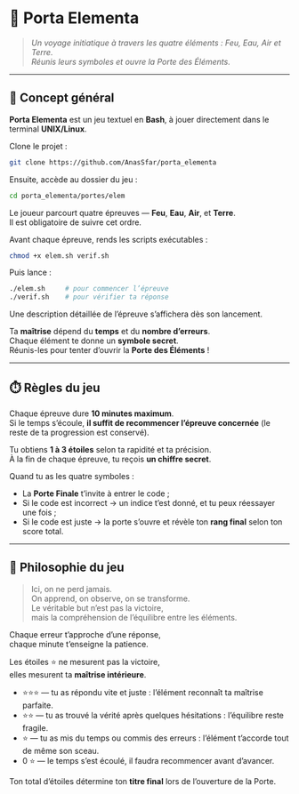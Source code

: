 # 🌌 Porta Elementa
> *Un voyage initiatique à travers les quatre éléments : Feu, Eau, Air et Terre.*  
> *Réunis leurs symboles et ouvre la Porte des Éléments.*

---

## 🧭 Concept général

**Porta Elementa** est un jeu textuel en **Bash**, à jouer directement dans le terminal **UNIX/Linux**.  

Clone le projet :
```bash
git clone https://github.com/AnasSfar/porta_elementa
```

Ensuite, accède au dossier du jeu :
```bash
cd porta_elementa/portes/elem
```

Le joueur parcourt quatre épreuves — **Feu**, **Eau**, **Air**, et **Terre**.  
Il est obligatoire de suivre cet ordre.  

Avant chaque épreuve, rends les scripts exécutables :
```bash
chmod +x elem.sh verif.sh
```

Puis lance :
```bash
./elem.sh     # pour commencer l’épreuve
./verif.sh    # pour vérifier ta réponse
```

Une description détaillée de l’épreuve s’affichera dès son lancement.  

Ta **maîtrise** dépend du **temps** et du **nombre d’erreurs**.  
Chaque élément te donne un **symbole secret**.  
Réunis-les pour tenter d’ouvrir la **Porte des Éléments** !

---

## ⏱️ Règles du jeu

Chaque épreuve dure **10 minutes maximum**.  
Si le temps s’écoule, **il suffit de recommencer l’épreuve concernée** (le reste de ta progression est conservé).  

Tu obtiens **1 à 3 étoiles** selon ta rapidité et ta précision.  
À la fin de chaque épreuve, tu reçois **un chiffre secret**.  

Quand tu as les quatre symboles :
- La **Porte Finale** t’invite à entrer le code ;  
- Si le code est incorrect → un indice t’est donné, et tu peux réessayer une fois ;  
- Si le code est juste → la porte s’ouvre et révèle ton **rang final** selon ton score total.

---

## 🔮 Philosophie du jeu

> Ici, on ne perd jamais.  
> On apprend, on observe, on se transforme.  
> Le véritable but n’est pas la victoire,  
> mais la compréhension de l’équilibre entre les éléments.  

Chaque erreur t’approche d’une réponse,  
chaque minute t’enseigne la patience.  

Les étoiles ⭐ ne mesurent pas la victoire,  
elles mesurent ta **maîtrise intérieure**.

- ⭐⭐⭐ — tu as répondu vite et juste : l’élément reconnaît ta maîtrise parfaite.  
- ⭐⭐ — tu as trouvé la vérité après quelques hésitations : l’équilibre reste fragile.  
- ⭐ — tu as mis du temps ou commis des erreurs : l’élément t’accorde tout de même son sceau.  
- 0 ⭐ — le temps s’est écoulé, il faudra recommencer avant d’avancer.

Ton total d’étoiles détermine ton **titre final** lors de l’ouverture de la Porte.
